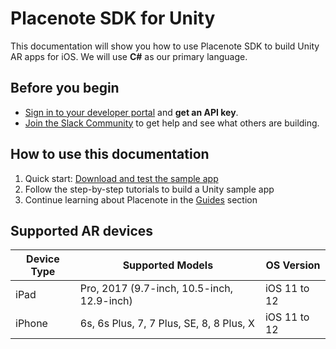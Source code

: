 # Placenote SDK for Unity
This documentation will show you how to use Placenote SDK to build Unity AR apps for iOS. We will use **C#** as our primary language.

## Before you begin

* [Sign in to your developer portal](https://developer.placenote.com) and **get an API key**.
* [Join the Slack Community](https://placenote.com/slack) to get help and see what others are building.

## How to use this documentation
1. Quick start: [Download and test the sample app](install-sample.md)
2. Follow the step-by-step tutorials to build a Unity sample app
3. Continue learning about Placenote  in the [Guides](tutorials/create-your-first-map.md) section

## Supported AR devices

| Device Type | Supported Models | OS Version |
| ------------ | ------------- | ------------- |
| iPad | Pro, 2017 (9.7-inch, 10.5-inch, 12.9-inch) | iOS 11 to 12 |
| iPhone | 6s, 6s Plus, 7, 7 Plus, SE, 8, 8 Plus, X | iOS 11 to 12 |

